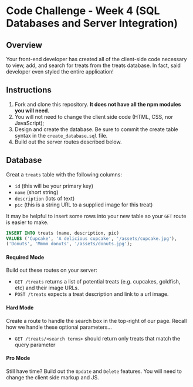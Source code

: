 # Code Challenge - Week 4 (SQL Databases and Server Integration)

## Overview

Your front-end developer has created all of the client-side code
necessary to view, add, and search for treats from the treats
database. In fact, said developer even styled the entire application!

## Instructions

1. Fork and clone this repository. **It does not have all the npm modules you will need.**
2. You will not need to change the client side code (HTML, CSS, nor JavaScript);
3. Design and create the database. Be sure to commit the create table syntax in the `create_database.sql` file.
4. Build out the server routes described below.

## Database

Great a `treats` table with the following columns:

* `id` (this will be your primary key)
* `name` (short string)
* `description` (lots of text)
* `pic` (this is a string URL to a supplied image for this treat)

It may be helpful to insert some rows into your new table so your `GET` route is easier to make.

```SQL
INSERT INTO treats (name, description, pic)
VALUES ('Cupcake', 'A delicious cupcake', '/assets/cupcake.jpg'),
('Donuts', 'Mmmm donuts', '/assets/donuts.jpg');
```

#### Required Mode

Build out these routes on your server:

* `GET /treats` returns a list of potential treats (e.g. cupcakes, goldfish, etc) and their image URLs.
* `POST /treats` expects a treat description and link to a url image.

#### Hard Mode

Create a route to handle the search box in the top-right of our page. Recall how we handle these optional parameters...

* `GET /treats/<search terms>` should return only treats that match the query parameter

#### Pro Mode

Still have time? Build out the `Update` and `Delete` features. You will need to change the client side markup and JS.
